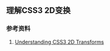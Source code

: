 理解CSS3 2D变换
---


### 参考资料
1.  [Understanding CSS3 2D Transforms](http://msdn.microsoft.com/zh-cn/magazine/gg709742(en-us).aspx)
